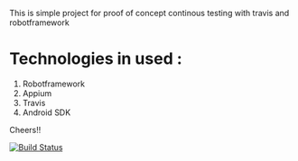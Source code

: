 This is simple project for proof of concept continous testing with travis and robotframework 

# Technologies in used :

1. Robotframework 
2. Appium 
3. Travis 
4. Android SDK 

Cheers!!

[![Build Status](https://travis-ci.org/depapp/rf-travis.svg?branch=master)](https://travis-ci.org/depapp/rf-travis)
